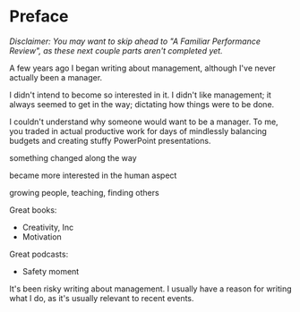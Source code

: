 # Preface

*Disclaimer: You may want to skip ahead to "A Familiar Performance Review", as these next couple parts aren't completed yet.*

A few years ago I began writing about management, although I've never actually been a manager.

I didn't intend to become so interested in it. I didn't like management; it always seemed to get in the way; dictating how things were to be done.

I couldn't understand why someone would want to be a manager. To me, you traded in actual productive work for days of mindlessly balancing budgets and creating stuffy PowerPoint presentations.

something changed along the way

became more interested in the human aspect

growing people, teaching, finding others

Great books:
- Creativity, Inc
- Motivation

Great podcasts:
- Safety moment

It's been risky writing about management. I usually have a reason for writing what I do, as it's usually relevant to recent events. 
